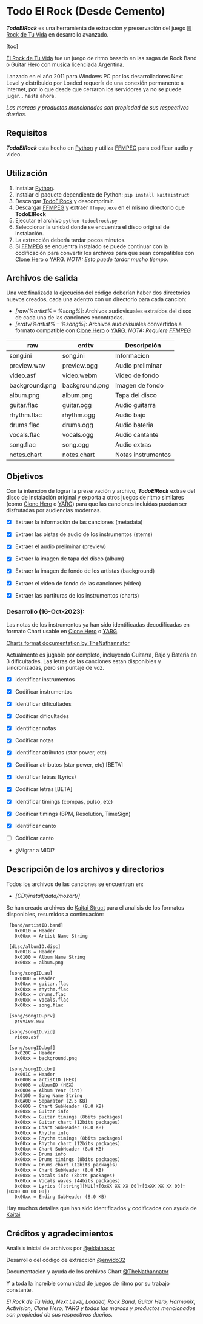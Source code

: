 # Todo El Rock (Desde Cemento)

**_TodoElRock_** es una herramienta de extracción y preservación del juego [El Rock de Tu Vida](https://web.archive.org/web/20111020150625/http://www.elrockdetuvida.com/website/index.php) en desarrollo avanzado.

[toc]

[El Rock de Tu Vida](https://web.archive.org/web/20111020150625/http://www.elrockdetuvida.com/website/index.php) fue un juego de ritmo basado en las sagas de Rock Band o Guitar Hero con musica licenciada Argentina.

Lanzado en el año 2011 para Windows PC por los desarrolladores Next Level y distribuido por Loaded requería de una conexión permanente a internet, por lo que desde que cerraron los servidores ya no se puede jugar… hasta ahora.

_Las marcas y productos mencionados son propiedad de sus respectivos dueños._ 

## Requisitos 

**_TodoElRock_** esta hecho en [Python](https://www.python.org/) y utiliza [FFMPEG](https://www.ffmpeg.org/) para codificar audio y video. 

## Utilización

1) Instalar [Python](https://www.python.org/).
2) Instalar el paquete dependiente de Python: `pip install kaitaistruct`
3) Descargar [TodoElRock](https://gitlab.com/envido32/todoelrock/-/archive/main/todoelrock-main.zip) y descomprimir.
4) Descargar [FFMPEG](https://www.ffmpeg.org/) y extraer `ffmpeg.exe` en el mismo directorio que **__TodoElRock__**
5) Ejecutar el archivo `python todoelrock.py`
6) Seleccionar la unidad donde se encuentra el disco original de instalación.
7) La extracción debería tardar pocos minutos.
8) Si [FFMPEG](https://www.ffmpeg.org/) se encuentra instalado se puede continuar con la codificación para convertir los archivos para que sean compatibles con [Clone Hero](https://clonehero.net/) o [YARG](https://yarg.in/). _NOTA: Esto puede tardar mucho tiempo._

## Archivos de salida
Una vez finalizada la ejecución del código deberían haber dos directorios nuevos creados, cada una adentro con un directorio para cada cancion:

- _[raw/%artist% – %song%]_: Archivos audiovisuales extraídos del disco de cada una de las canciones encontradas.
- _[erdtv/%artist% – %song%]_: Archivos audiovisuales convertidos a formato compatible con [Clone Hero](https://clonehero.net/) o [YARG](https://yarg.in/). _NOTA: Requiere [FFMPEG](https://www.ffmpeg.org/)_


| raw            | erdtv          | Descripción        |
|----------------|----------------|--------------------|
| song.ini       | song.ini       | Informacion        |
| preview.wav    | preview.ogg    | Audio preliminar   |
| video.asf      | video.webm     | Video de fondo     |
| background.png | background.png | Imagen de fondo    |
| album.png      | album.png      | Tapa del disco     |
| guitar.flac    | guitar.ogg     | Audio guitarra     |
| rhythm.flac    | rhythm.ogg     | Audio bajo         |
| drums.flac     | drums.ogg      | Audio bateria      |
| vocals.flac    | vocals.ogg     | Audio cantante     |
| song.flac      | song.ogg       | Audio extras       |
| notes.chart    | notes.chart    | Notas instrumentos |

## Objetivos

Con la intención de lograr la preservación y archivo, **_TodoElRock_** extrae del disco de instalación original y exporta a otros juegos de ritmo similares (como [Clone Hero](https://clonehero.net/) o [YARG](https://yarg.in/)) para que las canciones incluidas puedan ser disfrutadas por audiencias modernas.

- [x] Extraer la información de las canciones (metadata)

- [x] Extraer las pistas de audio de los instrumentos (stems)

- [x] Extraer el audio preliminar (preview)

- [x] Extraer la imagen de tapa del disco (album)

- [x] Extraer la imagen de fondo de los artistas (background)

- [x] Extraer el video de fondo de las canciones (video)

- [x] Extraer las partituras de los instrumentos (charts)

### Desarrollo (16-Oct-2023):

Las notas de los instrumentos ya han sido identificadas decodificadas en formato Chart usable en [Clone Hero](https://clonehero.net/) o [YARG](https://yarg.in/).

[Charts format documentation by TheNathannator](https://github.com/TheNathannator/GuitarGame_ChartFormats/tree/main/doc/FileFormats/.chart)

Actualmente es jugable por completo, incluyendo Guitarra, Bajo y Bateria en 3 dificultades. Las letras de las canciones estan disponibles y sincronizadas, pero sin puntaje de voz.

- [x] Identificar instrumentos

- [x] Codificar instrumentos

- [x] Identificar dificultades

- [x] Codificar dificultades

- [x] Identificar notas

- [x] Codificar notas

- [x] Identificar atributos (star power, etc)

- [X] Codificar atributos (star power, etc) [BETA]

- [x] Identificar letras (Lyrics)

- [x] Codificar letras [BETA]

- [x] Identificar timings (compas, pulso, etc)

- [x] Codificar timings (BPM, Resolution, TimeSign)

- [x] Identificar canto

- [ ] Codificar canto

- ¿Migrar a MIDI?

## Descripción de los archivos y directorios

Todos los archivos de las canciones se encuentran en: 

- _[CD:/install/data/mozart/]_

Se han creado archivos de [Kaitai Struct](https://kaitai.io/) para el analisis de los formatos disponibles, resumidos a continuación:

```
 [band/artistID.band]
   0x0010 = Header
   0x00xx = Artist Name String
   
 [disc/albumID.disc]
   0x0018 = Header
   0x0100 = Album Name String
   0x00xx = album.png
   
 [song/songID.au]
   0x0000 = Header
   0x00xx = guitar.flac
   0x00xx = rhythm.flac
   0x00xx = drums.flac
   0x00xx = vocals.flac
   0x00xx = song.flac
   
 [song/songID.prv]
   preview.wav
   
 [song/songID.vid]
   video.asf
   
 [song/songID.bgf]
   0x020C = Header
   0x00xx = background.png
   
 [song/songID.cbr]
   0x001C = Header
   0x0008 = artistID (HEX)
   0x0008 = albumID (HEX)
   0x0004 = Album Year (int)
   0x0100 = Song Name String
   0x0A00 = Separator (2.5 KB)
   0x0600 = Chart SubHeader (8.0 KB)
   0x00xx = Guitar info
   0x00xx = Guitar timings (8bits packages)
   0x00xx = Guitar chart (12bits packages)
   0x00xx = Chart SubHeader (8.0 KB)
   0x00xx = Rhythm info
   0x00xx = Rhythm timings (8bits packages)
   0x00xx = Rhythm chart (12bits packages)
   0x00xx = Chart SubHeader (8.0 KB)
   0x00xx = Drums info
   0x00xx = Drums timings (8bits packages)
   0x00xx = Drums chart (12bits packages)
   0x00xx = Chart SubHeader (8.0 KB)
   0x00xx = Vocals info (8bits packages)
   0x00xx = Vocals waves (44bits packages)
   0x00xx = Lyrics ([string][NUL]+[0xXX XX XX 00]+[0xXX XX XX 00]+[0x00 00 00 00])
   0x00xx = Ending SubHeader (8.0 KB)
   ```

Hay muchos detalles que han sido identificados y codificados con ayuda de [Kaitai](https://ide.kaitai.io/)

## Créditos y agradecimientos

Análisis inicial de archivos por [@eldainosor](https://twitter.com/eldainosor)

Desarrollo del código de extracción [@envido32](https://twitter.com/envido32)

Documentacion y ayuda de los archivos Chart [@TheNathannator](https://github.com/TheNathannator)

Y a toda la increible comunidad de juegos de ritmo por su trabajo constante.

_El Rock de Tu Vida, Next Level, Loaded, Rock Band, Guitar Hero, Harmonix, Activision, Clone Hero, YARG y todas las marcas y productos mencionados son propiedad de sus respectivos dueños._
